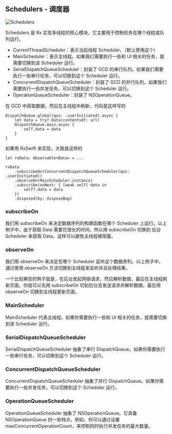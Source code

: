 ## Schedulers - 调度器

![Schedulers](https://github.com/liuxc123/GTBlog/blob/master/RxSwift学习/Image/scheduler.png?raw=true)

Schedulers 是 Rx 实现多线程的核心模块，它主要用于控制任务在哪个线程或队列运行。

- CurrentThreadScheduler：表示当前线程 Scheduler。（默认使用这个）
- MainScheduler：表示主线程。如果我们需要执行一些和 UI 相关的任务，就需要切换到该 Scheduler 运行。
- SerialDispatchQueueScheduler：封装了 GCD 的串行队列。如果我们需要执行一些串行任务，可以切换到这个 Scheduler 运行。
- ConcurrentDispatchQueueScheduler：封装了 GCD 的并行队列。如果我们需要执行一些并发任务，可以切换到这个 Scheduler 运行。
- OperationQueueScheduler：封装了 NSOperationQueue。

在 GCD 中获取数据，然后在主线程中刷新，代码是这样写的

```
DispatchQueue.global(qos: .userInitiated).async {
    let data = try? Data(contentsOf: url)
    DispatchQueue.main.async {
        self.data = data
    }
}
```

如果用 RxSwift 来实现，大致是这样的

```
let rxData: Observable<Data> = ...

rxData
    .subscribeOn(ConcurrentDispatchQueueScheduler(qos: .userInitiated))
    .observeOn(MainScheduler.instance)
    .subscribe(onNext: { [weak self] data in
        self?.data = data
    })
    .disposed(by: disposeBag)
```

### subscribeOn

我们用 subscribeOn 来决定数据序列的构建函数在哪个 Scheduler 上运行。以上例子中，由于获取 Data 需要花很长的时间，所以用 subscribeOn 切换到 后台 Scheduler 来获取 Data。这样可以避免主线程被阻塞。

### observeOn

我们用 observeOn 来决定在哪个 Scheduler 监听这个数据序列。以上例子中，通过使用 observeOn 方法切换到主线程来监听并且处理结果。

一个比较典型的例子就是，在后台发起网络请求，然后解析数据，最后在主线程刷新页面。你就可以先用 subscribeOn 切到后台去发送请求并解析数据，最后用 observeOn 切换到主线程更新页面。

### MainScheduler

MainScheduler 代表主线程。如果你需要执行一些和 UI 相关的任务，就需要切换到该 Scheduler 运行。

### SerialDispatchQueueScheduler

SerialDispatchQueueScheduler 抽象了串行 DispatchQueue。如果你需要执行一些串行任务，可以切换到这个 Scheduler 运行。

### ConcurrentDispatchQueueScheduler

ConcurrentDispatchQueueScheduler 抽象了并行 DispatchQueue。如果你需要执行一些并发任务，可以切换到这个 Scheduler 运行。

### OperationQueueScheduler

OperationQueueScheduler 抽象了 NSOperationQueue。它具备 NSOperationQueue 的一些特点，例如，你可以通过设置 maxConcurrentOperationCount，来控制同时执行并发任务的最大数量。
